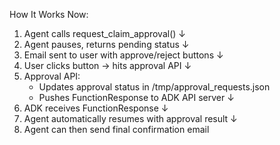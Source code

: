   How It Works Now:

  1. Agent calls request_claim_approval()
     ↓
  2. Agent pauses, returns pending status
     ↓
  3. Email sent to user with approve/reject buttons
     ↓
  4. User clicks button → hits approval API
     ↓
  5. Approval API:
     - Updates approval status in /tmp/approval_requests.json
     - Pushes FunctionResponse to ADK API server
     ↓
  6. ADK receives FunctionResponse
     ↓
  7. Agent automatically resumes with approval result
     ↓
  8. Agent can then send final confirmation email